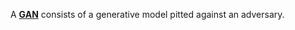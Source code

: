 A **[GAN](https://arxiv.org/pdf/1406.2661.pdf)** consists of a generative model pitted against an adversary.